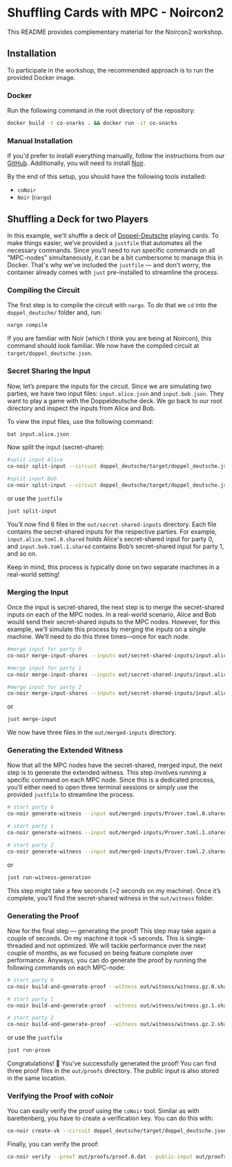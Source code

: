 # Shuffling Cards with MPC - Noircon2

This README provides complementary material for the Noircon2 workshop.

## Installation

To participate in the workshop, the recommended approach is to run the provided Docker image.

### Docker

Run the following command in the root directory of the repository:

```bash
docker build -t co-snarks . && docker run -it co-snarks
```

### Manual Installation

If you'd prefer to install everything manually, follow the instructions from our [GitHub](https://github.com/TaceoLabs/co-snarks). Additionally, you will need to install [Noir](https://noir-lang.org/docs/getting_started/quick_start).

By the end of this setup, you should have the following tools installed:

* `coNoir`
* `Noir` (`nargo`)

## Shuffling a Deck for two Players

In this example, we'll shuffle a deck of [Doppel-Deutsche](https://en.wikipedia.org/wiki/German-suited_playing_cards) playing cards. To make things easier, we’ve provided a `justfile` that automates all the necessary commands. Since you’ll need to run specific commands on all "MPC-nodes" simultaneously, it can be a bit cumbersome to manage this in Docker. That's why we’ve included the `justfile` — and don't worry, the container already comes with `just` pre-installed to streamline the process.

### Compiling the Circuit

The first step is to compile the circuit with `nargo`. To do that we `cd` into the `doppel_deutsche/` folder and, run:

```bash
nargo compile
```

If you are familiar with Noir (which I think you are being at Noircon), this command should look familiar. We now have the compiled circuit at `target/doppel_deutsche.json`.

### Secret Sharing the Input

Now, let’s prepare the inputs for the circuit. Since we are simulating two parties, we have two input files: `input.alice.json` and `input.bob.json`. They want to play a game with the Doppeldeutsche deck. We go back to our root directory and inspect the inputs from Alice and Bob.

To view the input files, use the following command:

```bash
bat input.alice.json
```

Now split the input (secret-share):

```bash
#split input Alice
co-noir split-input --circuit doppel_deutsche/target/doppel_deutsche.json --input input.alice.toml --protocol REP3 --out-dir out/secret-shared-inputs/

#split input Bob
co-noir split-input --circuit doppel_deutsche/target/doppel_deutsche.json --input input.bob.toml --protocol REP3 --out-dir out/secret-shared-inputs/
```

or use the `justfile`

```bash
just split-input
```

You’ll now find 6 files in the `out/secret-shared-inputs` directory. Each file contains the secret-shared inputs for the respective parties. For example,
`input.alice.toml.0.shared` holds Alice's secret-shared input for party 0, and `input.bob.toml.1.shared` contains Bob’s secret-shared input for party 1, and so on.

Keep in mind, this process is typically done on two separate machines in a real-world setting!

### Merging the Input

Once the input is secret-shared, the next step is to merge the secret-shared inputs on each of the MPC nodes. In a real-world scenario, Alice and Bob would send their secret-shared inputs to the MPC nodes. However, for this example, we’ll simulate this process by merging the inputs on a single machine. We’ll need to do this three times—once for each node.

```bash
#merge input for party 0
co-noir merge-input-shares --inputs out/secret-shared-inputs/input.alice.toml.0.shared --inputs out/secret-shared-inputs/input.bob.toml.0.shared --protocol REP3 --out out/merged-inputs/Prover.toml.0.shared

#merge input for party 1
co-noir merge-input-shares --inputs out/secret-shared-inputs/input.alice.toml.1.shared --inputs out/secret-shared-inputs/input.bob.toml.1.shared --protocol REP3 --out out/merged-inputs/Prover.toml.1.shared

#merge input for party 2
co-noir merge-input-shares --inputs out/secret-shared-inputs/input.alice.toml.2.shared --inputs out/secret-shared-inputs/input.bob.toml.2.shared --protocol REP3 --out out/merged-inputs/Prover.toml.2.shared
```

or

```bash
just merge-input
```

We now have three files in the `out/merged-inputs` directory.

### Generating the Extended Witness

Now that all the MPC nodes have the secret-shared, merged input, the next step is to generate the extended witness. This step involves running a specific command on each MPC node. Since this is a dedicated process, you’ll either need to open three terminal sessions or simply use the provided `justfile` to streamline the process.

```bash
# start party 0
co-noir generate-witness --input out/merged-inputs/Prover.toml.0.shared --circuit doppel_deutsche/target/doppel_deutsche.json --protocol REP3 --config configs/party0.toml --out out/witness/witness.gz.0.shared

# start party 1
co-noir generate-witness --input out/merged-inputs/Prover.toml.1.shared --circuit doppel_deutsche/target/doppel_deutsche.json --protocol REP3 --config configs/party1.toml --out out/witness/witness.gz.1.shared

# start party 2
co-noir generate-witness --input out/merged-inputs/Prover.toml.2.shared --circuit doppel_deutsche/target/doppel_deutsche.json --protocol REP3 --config configs/party2.toml --out out/witness/witness.gz.2.shared
```

or

```bash
just run-witness-generation
```

This step might take a few seconds (~2 seconds on my machine). Once it’s complete, you’ll find the secret-shared witness in the `out/witness` folder.

### Generating the Proof

Now for the final step — generating the proof! This step may take again a couple of seconds. On my machine it took ~5 seconds. This is single-threaded and not optimized. We will tackle performance over the next couple of months, as we focused on being feature complete over performance.
Anyways, you can do generate the proof by running the following commands on each MPC-node:

```bash
# start party 0
co-noir build-and-generate-proof --witness out/witness/witness.gz.0.shared --circuit doppel_deutsche/target/doppel_deutsche.json --crs crs/bn254_g1.dat --protocol REP3 --hasher keccak --config configs/party0.toml --out out/proofs/proof.0.dat --public-input out/proofs/public-input.0.dat

# start party 1
co-noir build-and-generate-proof --witness out/witness/witness.gz.1.shared --circuit doppel_deutsche/target/doppel_deutsche.json --crs crs/bn254_g1.dat --protocol REP3 --hasher keccak --config configs/party1.toml --out out/proofs/proof.1.dat --public-input out/proofs/public-input.1.dat

# start party 2
co-noir build-and-generate-proof --witness out/witness/witness.gz.2.shared --circuit doppel_deutsche/target/doppel_deutsche.json --crs crs/bn254_g1.dat --protocol REP3 --hasher keccak --config configs/party2.toml --out out/proofs/proof.2.dat --public-input out/proofs/public-input.2.dat
```

or use the `justfile`

```bash
just run-prove
```

Congratulations! 🎉 You’ve successfully generated the proof! You can find three proof files in the
`out/proofs` directory. The public input is also stored in the same location.

### Verifying the Proof with coNoir

You can easily verify the proof using the `coNoir` tool. Similar as with barettenberg, you have to create a verification key. You can do this with:

```bash
co-noir create-vk --circuit doppel_deutsche/target/doppel_deutsche.json --crs crs/bn254_g1.dat --vk verification_key.dat --hasher keccak
```

Finally, you can verify the proof:
```bash
co-noir verify --proof out/proofs/proof.0.dat --public-input out/proofs/public-input.0.dat --vk verification_key.dat --hasher keccak --crs crs/bn254_g2.dat
```
